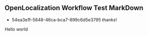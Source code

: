 ## OpenLocalization Workflow Test MarkDown
* 54ea3e1f-5848-46ca-bca7-899c6d5e3795 
thanks!

Hello world